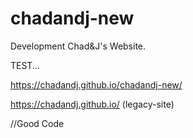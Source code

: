 # chadandj-new
Development Chad&amp;J's Website.

TEST...


https://chadandj.github.io/chadandj-new/

https://chadandj.github.io/ (legacy-site)



//Good Code
